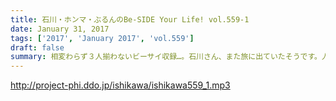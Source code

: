 ```yaml
---
title: 石川・ホンマ・ぶるんのBe-SIDE Your Life! vol.559-1
date: January 31, 2017
tags: ['2017', 'January 2017', 'vol.559']
draft: false
summary: 相変わらず３人揃わないビーサイ収録…。石川さん、また旅に出ていたそうです。人生は旅である、その１SAITO
---
```


http://project-phi.ddo.jp/ishikawa/ishikawa559_1.mp3
